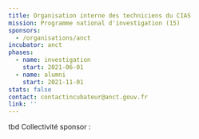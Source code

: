 ```yaml
---
title: Organisation interne des techniciens du CIAS
mission: Programme national d'investigation (15)
sponsors:
  - /organisations/anct
incubator: anct
phases:
  - name: investigation
    start: 2021-06-01
  - name: alumni
    start: 2021-11-01
stats: false
contact: contactincubateur@anct.gouv.fr
link: ''
---
```

tbd
Collectivité sponsor : 
